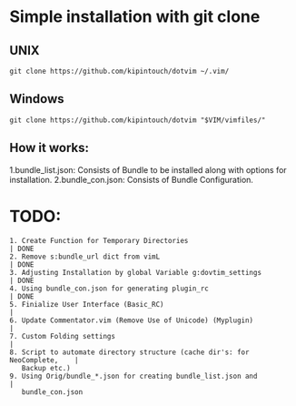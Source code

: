# Simple installation with git clone
## UNIX
    git clone https://github.com/kipintouch/dotvim ~/.vim/
## Windows
    git clone https://github.com/kipintouch/dotvim "$VIM/vimfiles/"

## How it works:
  1.bundle_list.json:
      Consists of Bundle to be installed along with options
      for installation.
  2.bundle_con.json:
      Consists of Bundle Configuration.

# TODO:
    1. Create Function for Temporary Directories                                | DONE
    2. Remove s:bundle_url dict from vimL                                       | DONE
    3. Adjusting Installation by global Variable g:dovtim_settings              | DONE
    4. Using bundle_con.json for generating plugin_rc                           | DONE
    5. Finialize User Interface (Basic_RC)                                      |
    6. Update Commentator.vim (Remove Use of Unicode) (Myplugin)                |
    7. Custom Folding settings                                                  |
    8. Script to automate directory structure (cache dir's: for NeoComplete,    |
       Backup etc.)
    9. Using Orig/bundle_*.json for creating bundle_list.json and               |
       bundle_con.json
